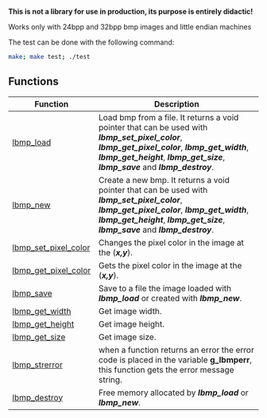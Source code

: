 
**This is not a library for use in production, its purpose is entirely didactic!**

Works only with 24bpp and 32bpp bmp images and little endian machines

The test can be done with the following command:
```sh
make; make test; ./test
```

## Functions

|Function  | Description |
|--|--|
|[lbmp_load](/lbmp_load.c)| Load bmp from a file. It returns a void pointer that can be used with ***lbmp_set_pixel_color***, ***lbmp_get_pixel_color***, ***lbmp_get_width***, ***lbmp_get_height***, ***lbmp_get_size***, ***lbmp_save*** and ***lbmp_destroy***.|
| [lbmp_new](/lbmp_new.c) | Create a new bmp. It returns a void pointer that can be used with ***lbmp_set_pixel_color***, ***lbmp_get_pixel_color***, ***lbmp_get_width***, ***lbmp_get_height***, ***lbmp_get_size***, ***lbmp_save*** and ***lbmp_destroy***. |
|[lbmp_set_pixel_color](/lbmp_set_pixel_color.c)|Changes the pixel color in the image at the (***x,y***).|
|[lbmp_get_pixel_color](/lbmp_get_pixel_color.c)|Gets the pixel color in the image at the (***x,y***).|
|[lbmp_save](/lbmp_save.c)|Save to a file the image loaded with ***lbmp_load*** or created with ***lbmp_new***.|
|[lbmp_get_width](/lbmp_get_width.c)|Get image width.|
|[lbmp_get_height](/lbmp_get_height.c)|Get image height.|
|[lbmp_get_size](/lbmp_get_size.c)|Get image size.|
|[lbmp_strerror](/lbmp_strerror.c)|when a function returns an error the error code is placed in the variable **g_lbmperr**, this function gets the error message string.|
|[lbmp_destroy](/lbmp_destroy.c)|Free memory allocated by ***lbmp_load*** or ***lbmp_new***.|
